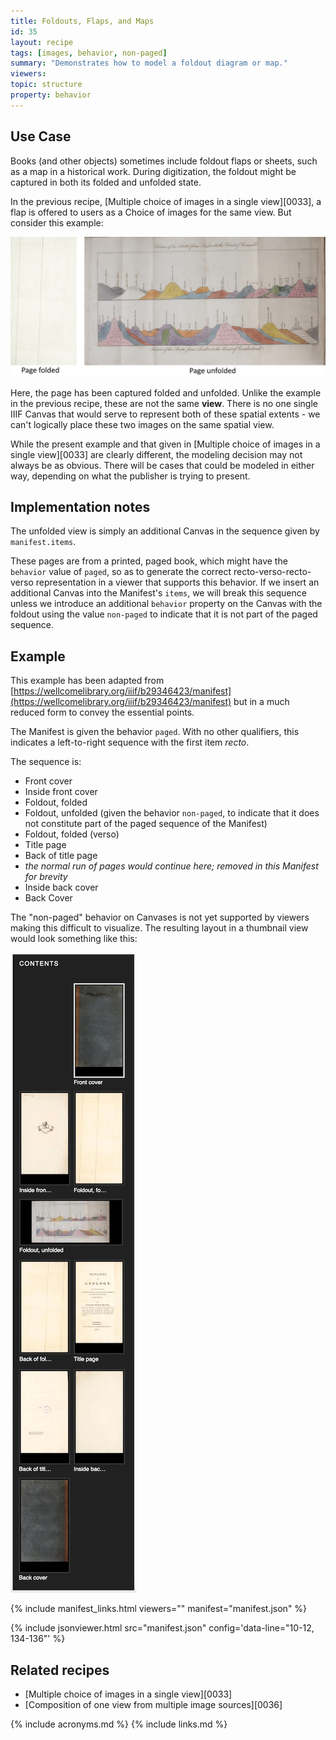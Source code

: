 ```yaml
---
title: Foldouts, Flaps, and Maps
id: 35
layout: recipe
tags: [images, behavior, non-paged]
summary: "Demonstrates how to model a foldout diagram or map."
viewers:
topic: structure
property: behavior
---
```



## Use Case

Books (and other objects) sometimes include foldout flaps or sheets, such as a map in a historical work. During digitization, the foldout might be captured in both its folded and unfolded state.

In the previous recipe, [Multiple choice of images in a single view][0033], a flap is offered to users as a Choice of images for the same view. But consider this example:

![two images of a map foldout, folded and unfolded](foldout.png)

Here, the page has been captured folded and unfolded. Unlike the example in the previous recipe, these are not the same **view**. There is no one single IIIF Canvas that would serve to represent both of these spatial extents - we can't logically place these two images on the same spatial view.

While the present example and that given in [Multiple choice of images in a single view][0033] are clearly different, the modeling decision may not always be as obvious. There will be cases that could be modeled in either way, depending on what the publisher is trying to present.

## Implementation notes

The unfolded view is simply an additional Canvas in the sequence given by `manifest.items`.

These pages are from a printed, paged book, which might have the `behavior` value of `paged`, so as to generate the correct recto-verso-recto-verso representation in a viewer that supports this behavior. If we insert an additional Canvas into the Manifest's `items`, we will break this sequence unless we introduce an additional `behavior` property on the Canvas with the foldout using the value `non-paged` to indicate that it is not part of the paged sequence.

## Example

This example has been adapted from [https://wellcomelibrary.org/iiif/b29346423/manifest](https://wellcomelibrary.org/iiif/b29346423/manifest) but in a much reduced form to convey the essential points.

The Manifest is given the behavior `paged`. With no other qualifiers, this indicates a left-to-right sequence with the first item _recto_.

The sequence is:

* Front cover
* Inside front cover
* Foldout, folded
* Foldout, unfolded (given the behavior `non-paged`, to indicate that it does not constitute part of the paged sequence of the Manifest)
* Foldout, folded (verso)
* Title page
* Back of title page
* _the normal run of pages would continue here; removed in this Manifest for brevity_
* Inside back cover
* Back Cover

The "non-paged" behavior on Canvases is not yet supported by viewers making this difficult to visualize. The resulting layout in a thumbnail view would look something like this:

![thumbnail layout example with non-paged](layout_example1.jpg)

{% include manifest_links.html viewers="" manifest="manifest.json" %}

{% include jsonviewer.html src="manifest.json" config='data-line="10-12, 134-136"' %}

## Related recipes

* [Multiple choice of images in a single view][0033]
* [Composition of one view from multiple image sources][0036]

{% include acronyms.md %}
{% include links.md %}
